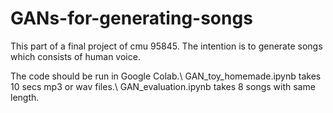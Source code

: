 # GANs-for-generating-songs
This part of a final project of cmu 95845. The intention is to generate songs which consists of human voice.

The code should be run in Google Colab.\\
GAN_toy_homemade.ipynb takes 10 secs mp3 or wav files.\\
GAN_evaluation.ipynb takes 8 songs with same length.
